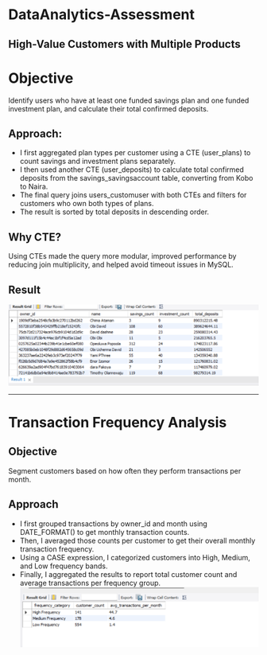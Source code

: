#  DataAnalytics-Assessment

## High-Value Customers with Multiple Products

# Objective 
Identify users who have at least one funded savings plan and one funded investment plan, and calculate their total confirmed deposits.

## Approach: 
- I first aggregated plan types per customer using a CTE (user_plans) to count savings and investment plans separately.
- I then used another CTE (user_deposits) to calculate total confirmed deposits from the savings_savingsaccount table, converting from Kobo to Naira.
- The final query joins users_customuser with both CTEs and filters for customers who own both types of plans.
- The result is sorted by total deposits in descending order.

## Why CTE? 
Using CTEs made the query more modular, improved performance by reducing join multiplicity, and helped avoid timeout issues in MySQL.

## Result 
![Q1 Result](https://github.com/folorunsoajala/DataAnalytics-Assessment/blob/main/Q1_Result.png)

---

# Transaction Frequency Analysis

## Objective 
Segment customers based on how often they perform transactions per month.

## Approach
- I first grouped transactions by owner_id and month using DATE_FORMAT() to get monthly transaction counts.
- Then, I averaged those counts per customer to get their overall monthly transaction frequency.
- Using a CASE expression, I categorized customers into High, Medium, and Low frequency bands.
- Finally, I aggregated the results to report total customer count and average transactions per frequency group.
![Q2_Result](https://github.com/folorunsoajala/DataAnalytics-Assessment/blob/main/Q2_Result.png)












